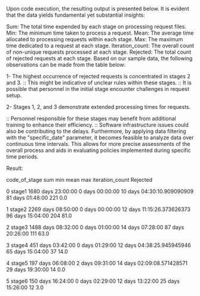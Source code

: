 Upon code execution, the resulting output is presented below. It is evident that the data yields fundamental yet substantial insights:

Sum: The total time expended by each stage on processing request files.
Min: The minimum time taken to process a request.
Mean: The average time allocated to processing requests within each stage.
Max: The maximum time dedicated to a request at each stage.
Iteration_count: The overall count of non-unique requests processed at each stage.
Rejected: The total count of rejected requests at each stage.
Based on our sample data, the following observations can be made from the table below:

1- The highest occurrence of rejected requests is concentrated in stages 2 and 3.
   :: This might be indicative of unclear rules within these stages.
   :: It is possible that personnel in the initial stage encounter challenges in request setup.

2- Stages 1, 2, and 3 demonstrate extended processing times for requests.

   :: Personnel responsible for these stages may benefit from additional training to enhance their efficiency.
   :: Software infrastructure issues could also be contributing to the delays.
Furthermore, by applying data filtering with the "specific_date" parameter, it becomes feasible to analyze data over continuous time intervals. This allows for more precise assessments of the overall process and aids in evaluating policies implemented during specific time periods.

Result:

  code_of_stage                sum             min                       mean              max  iteration_count  Rejected
  
0        stage1 1680 days 23:00:00 0 days 00:00:00 10 days 04:30:10.909090909 81 days 01:48:00              221       0.0

1        stage2 2269 days 08:50:00 0 days 00:00:00 12 days 11:15:26.373626373 96 days 15:04:00              204      81.0

2        stage3 1488 days 08:32:00 0 days 01:00:00           14 days 07:28:00 87 days 20:26:00              111      63.0

3        stage4  451 days 03:42:00 0 days 01:29:00 12 days 04:38:25.945945946 65 days 15:04:00               37      14.0

4        stage5  197 days 06:08:00 2 days 09:31:00 14 days 02:09:08.571428571 29 days 19:30:00               14       0.0

5        stage6  150 days 16:24:00 0 days 02:29:00           12 days 13:22:00 25 days 15:26:00               12       3.0

